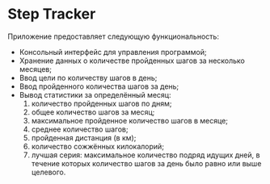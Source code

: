 # Step Tracker

Приложение предоставляет следующую функциональность:
- Консольный интерфейс для управления программой;
- Хранение данных о количестве пройденных шагов за несколько месяцев;
- Ввод цели по количеству шагов в день;
- Ввод пройденного количества шагов за день;
- Вывод статистики за определённый месяц:
  1. количество пройденных шагов по дням;
  2. общее количество шагов за месяц;
  3. максимальное пройденное количество шагов в месяце;
  4. среднее количество шагов;
  5. пройденная дистанция (в км);
  6. количество сожжённых килокалорий;
  7. лучшая серия: максимальное количество подряд идущих дней, в течение которых количество шагов за день было равно или выше целевого.

